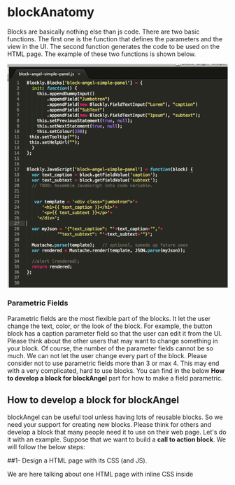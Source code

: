 # blockAnatomy


Blocks are basically nothing else than js code. There are two basic functions. The first one is the function that defines the parameters and the view in the UI. The second function generates the code to be used on the HTML page. The example of these two functions is shown below.

![Block FUnctions](blockfunctions.png)


### Parametric Fields

Parametric fields are the most flexible part of the blocks. It let the user change the text, color, or the look of the block. For example, the button block has a caption parameter field so that the user can edit it from the UI. Please think about the other users that may want to change something in your block. Of course, the number of the parameter fields cannot be so much. We can not let the user change every part of the block. Please consider not to use parametric fields more than 3 or max 4. This may end with a very complicated, hard to use blocks. You can find in the below **How to develop a block for blockAngel** part for how to make a field parametric.


## How to develop a block for blockAngel

blockAngel can be useful tool unless having lots of reusable blocks. So we need your support for creating new blocks. Please think for others and develop a block that many people need it to use on their web page. Let's do it with an example. Suppose that we want to build a **call to action block**. We will follow the below steps:

##1- Design a HTML page with its CSS (and JS). 

We are here talking about one HTML page with inline CSS inside <style> tag. This is the design that you want to make it blockAngel block. Here is the HTML code.

```html
<!DOCTYPE html>
<html lang="en">
<head>
    <meta charset="utf-8">
    <meta name="viewport" content="width=device-width, initial-scale=1, shrink-to-fit=no">
    <meta name="description" content="">
    <meta name="author" content="">
    <link rel="icon" href="">

    <title>Blockangel Theme Parts</title>

    <!-- Bootstrap core CSS -->
    <link rel="stylesheet" href="https://maxcdn.bootstrapcdn.com/bootstrap/4.0.0/css/bootstrap.min.css" integrity="sha384-Gn5384xqQ1aoWXA+058RXPxPg6fy4IWvTNh0E263XmFcJlSAwiGgFAW/dAiS6JXm" crossorigin="anonymous">
    <link rel="stylesheet" href="https://use.fontawesome.com/releases/v5.1.0/css/all.css" integrity="sha384-lKuwvrZot6UHsBSfcMvOkWwlCMgc0TaWr+30HWe3a4ltaBwTZhyTEggF5tJv8tbt" crossorigin="anonymous">

</head>


<body>


    <style>
        @import url('https://fonts.googleapis.com/css?family=Open+Sans:300,400,600,800');

        body {
            font-family: 'Open Sans', sans-serif;
        }

        .btn a {
            color: white;
        }

        .calltoaction001 {
            min-height: 300px;
            border-style: solid;
            border-color: lightgray;
            border-width: 1px;
            margin: 20px;
            box-shadow: 2px 2px 2px rgba(5, 5, 5, 0.2);
        }

        .content004-right {
            min-height: 800px;
            background: orange;
        }

        .content004_inner {
            background: orange;
        }

    </style>


        
       
    <div class="content004">
        <div class="container-fluid content004_inner text-center">
            <div class="row align-middle">
                <div class="col-md-12 align-self-center">
                    <h1>Angel Blocks</h1>
                    <p class="text-h3">Far far away, behind the word mountains, far from the countries Vokalia and Consonantia, there live the blind texts.</p>
                    <p class="mt-4 mb-5"><a class="btn btn-danger" href="https://www.google.com">Button</a></p>
                </div>

                <div class="col-md-0 content004-right">

                </div>

            </div>
        </div>
    </div>
    
    
   
</body>
</html>

```

Open it in your browser and be sure that it is the final design. We will only take the style part and the below div section up to </body> tag.

##2- Decide the parametric fields. 

The parts that you will give the flexibility to be changed from the UI. Give them a variable name.

**Parametric parts:**

- &lt;h1&gt;Angel Blocks&lt;/h1&gt; : h1_caption
- &lt;p class="text-h3"&gt; text &lt;/p&gt; : paragraph_content
- The button caption : button_caption
- Button link for call to action : button_link

##3- Change the text you want to make parametric with the name inside two curly brackets.

&lt;h1&gt;Angel Blocks&lt;/h1&gt; will be &lt;h1&gt;{{h1_caption}}&lt;/h1&gt;

and the overall code will be:

```html

    <style>
        @import url('https://fonts.googleapis.com/css?family=Open+Sans:300,400,600,800');

        body {
            font-family: 'Open Sans', sans-serif;
        }

        .btn a {
            color: white;
        }

        .calltoaction001 {
            min-height: 300px;
            border-style: solid;
            border-color: lightgray;
            border-width: 1px;
            margin: 20px;
            box-shadow: 2px 2px 2px rgba(5, 5, 5, 0.2);
        }

        .content004-right {
            min-height: 800px;
            background: orange;
        }

        .content004_inner {
            background: orange;
        }

    </style>


        
       
    <div class="content004">
        <div class="container-fluid content004_inner text-center">
            <div class="row align-middle">
                <div class="col-md-12 align-self-center">
                    <h1>{{h1_caption}}</h1>
                    <p class="text-h3">{{paragraph_content}}</p>
                    <p class="mt-4 mb-5"><a class="btn btn-danger" href="{{button_link}}">{{button_caption}}</a></p>
                </div>

                <div class="col-md-0 content004-right">

                </div>

            </div>
        </div>
    </div>


```

##4- Design your block with block factory

The block factory is a great tool designed by Google engineers. Now we will use this tool to design our block's user interface.
Before using block factory please watch [this video](https://www.youtube.com/watch?time_continue=2&v=s2_xaEvcVI0) on how to use it. It is just 13 minutes :) 

Now let's go to [Google Block Factory](https://blockly-demo.appspot.com/static/demos/blockfactory/index.html) and design our block UI


## Naming Convention

### Block Names

block names must start with "block-angel-" prefix. ex: block-angel-simple-panel

### CSS Names